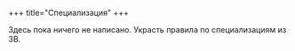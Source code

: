 +++
title="Специализация"
+++

Здесь пока ничего не написано. Украсть правила по специализациям из ЗВ.